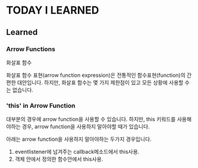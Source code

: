 # TODAY I LEARNED

## Learned

### Arrow Functions

화살표 함수

화살표 함수 표현(arrow function expression)은 전통적인 함수표현(function)의 간편한 대안입니다.
하지만, 화살표 함수는 몇 가지 제한점이 있고 모든 상황에 사용할 수는 없습니다.

### 'this' in Arrow Function

대부분의 경우에 arrow function을 사용할 수 있습니다.
하지만, this 키워드를 사용해야하는 경우, arrow function을 사용하지 말아야할 때가 있습니다.

아래는 arrow function을 사용하지 말아야하는 두가지 경우입니다.

1. eventlistener에 넘겨주는 callback메소드에서 this사용.
2. 객체 안에서 정의한 함수안에서 this사용.
